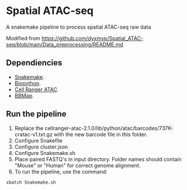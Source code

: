 # Spatial ATAC-seq
A snakemake pipeline to process spatial ATAC-seq raw data

Modified from https://github.com/dyxmvp/Spatial_ATAC-seq/blob/main/Data_preprocessing/README.md

## Dependiencies

* [Snakemake](https://snakemake.readthedocs.io/en/stable/index.html). 
* [Biopython](https://biopython.org/docs/1.75/api/index.html).
* [Cell Ranger ATAC](https://support.10xgenomics.com/single-cell-atac/software/pipelines/latest/installation)
* [BBMap](https://jgi.doe.gov/data-and-tools/bbtools/bb-tools-user-guide/installation-guide/).

## Run the pipeline
1. Replace the cellranger-atac-2.1.0/lib/python/atac/barcodes/737K-cratac-v1.txt.gz with the new barcode file in this folder.
2. Configure Snakefile
3. Configure cluster.json
4. Configure Snakemake.sh
5. Place paired FASTQ's in input directory. Folder names should contain "Mouse" or "Human" for correct genome alignment.
6. To run the pipeline, use the command:
```
sbatch Snakemake.sh
```
